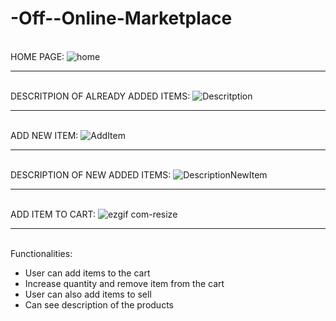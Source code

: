 # -Off--Online-Marketplace



<br>HOME PAGE:
![home](https://user-images.githubusercontent.com/28053610/68084054-b3e2ae80-fe5a-11e9-8b18-16a05b020cb8.gif)</br>


---

<br> DESCRITPION OF ALREADY ADDED ITEMS:
![Descritption](https://user-images.githubusercontent.com/28053610/68089396-93cee180-fe92-11e9-95f7-dee99e3883b9.gif)</br>

---

<br>ADD NEW ITEM:
![AddItem](https://user-images.githubusercontent.com/28053610/68084095-4aaf6b00-fe5b-11e9-9737-8ab6d006d562.gif)</br>

---

<br>DESCRIPTION OF NEW ADDED ITEMS:
![DescriptionNewItem](https://user-images.githubusercontent.com/28053610/68086607-c9b29c80-fe77-11e9-8191-b8dddcda2f0f.gif)</br>

---
<br>ADD ITEM TO CART:
![ezgif com-resize](https://user-images.githubusercontent.com/28053610/68084547-32424f00-fe61-11e9-8afd-5569f2e06ee1.gif)</br>


---





<br>Functionalities:
* User can add items to the cart
* Increase quantity and remove item from the cart
* User can also add items to sell
* Can see description of the products</br>
